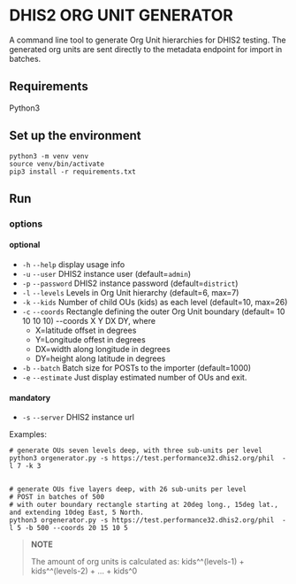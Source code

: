 # DHIS2 ORG UNIT GENERATOR

A command line tool to generate Org Unit hierarchies for DHIS2 testing.
The generated org units are sent directly to the metadata endpoint for import in batches.

## Requirements

Python3

## Set up the environment

```
python3 -m venv venv
source venv/bin/activate
pip3 install -r requirements.txt
```
## Run

###  options

#### optional

- `-h` `--help` display usage info
- `-u` `--user` DHIS2 instance user (default=`admin`)
- `-p` `--password` DHIS2 instance password (default=`district`)
- `-l` `--levels` Levels in Org Unit hierarchy (default=6, max=7)
- `-k` `--kids` Number of child OUs (kids) as each level (default=10, max=26)
- `-c` `--coords` Rectangle defining the outer Org Unit boundary (default= 10 10 10 10)
    --coords X Y DX DY, where
    - X=latitude offset in degrees
    - Y=Longitude offest in degrees
    - DX=width along longitude in degrees
    - DY=height along latitude in degrees
- `-b` `--batch` Batch size for POSTs to the importer (default=1000)
- `-e` `--estimate` Just display estimated number of OUs and exit.

#### mandatory

- `-s` `--server` DHIS2 instance url


Examples:

```
# generate OUs seven levels deep, with three sub-units per level
python3 orgenerator.py -s https://test.performance32.dhis2.org/phil  -l 7 -k 3


# generate OUs five layers deep, with 26 sub-units per level
# POST in batches of 500
# with outer boundary rectangle starting at 20deg long., 15deg lat., and extending 10deg East, 5 North.
python3 orgenerator.py -s https://test.performance32.dhis2.org/phil  -l 5 -b 500 --coords 20 15 10 5

```


> **NOTE**
>
> The amount of org units is calculated as: kids^^(levels-1) + kids^^(levels-2) + ... + kids^0
